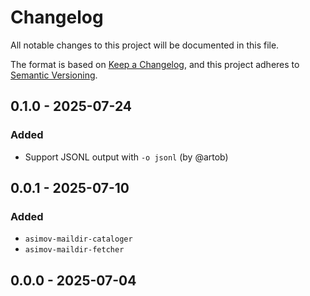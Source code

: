 # Changelog

All notable changes to this project will be documented in this file.

The format is based on [Keep a Changelog](https://keepachangelog.com/en/1.0.0/),
and this project adheres to [Semantic Versioning](https://semver.org/spec/v2.0.0.html).

## 0.1.0 - 2025-07-24
### Added
- Support JSONL output with `-o jsonl` (by @artob)

## 0.0.1 - 2025-07-10
### Added
- `asimov-maildir-cataloger`
- `asimov-maildir-fetcher`

## 0.0.0 - 2025-07-04
